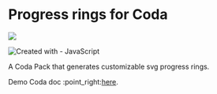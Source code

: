 # Progress rings for Coda

![](https://user-images.githubusercontent.com/12829262/187098792-949e2887-7f5b-40de-b35c-c07fcc829f9d.png)

![Created with - JavaScript](https://img.shields.io/static/v1?label=Created+with&message=JavaScript&color=blue&logo=JavaScript)

A Coda Pack that generates customizable svg progress rings.

Demo Coda doc :point\_right:[here](https://coda.io/@pablo-felip/progress-rings-pack-demo).
